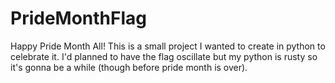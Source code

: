 # PrideMonthFlag

Happy Pride Month All! This is a small project I wanted to create in python to celebrate it. I'd planned to have the flag oscillate but my python is rusty so it's gonna be a while (though before pride month is over).